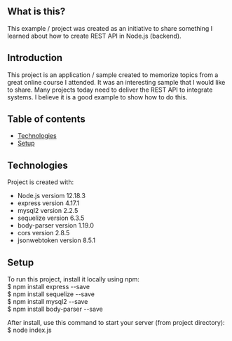 
## What is this?
This example / project was created as an initiative to share something I learned about how to create REST API in Node.js (backend).

## Introduction 
This project is an application / sample created to memorize topics from a great online course I attended. It was an interesting sample that I would like to share.
Many projects today need to deliver the REST API to integrate systems. I believe it is a good example to show how to do this.

## Table of contents
* [Technologies](#technologies)
* [Setup](#setup)

## Technologies
Project is created with:
* Node.js versiom 12.18.3
* express version 4.17.1
* mysql2 version 2.2.5
* sequelize version 6.3.5
* body-parser version 1.19.0
* cors version 2.8.5
* jsonwebtoken version 8.5.1
	
## Setup
To run this project, install it locally using npm: <br>
$ npm install express --save <br>
$ npm install sequelize --save <br>
$ npm install mysql2 --save <br>
$ npm install body-parser --save <br>

After install, use this command to start your server (from project directory): <br>
$ node index.js
